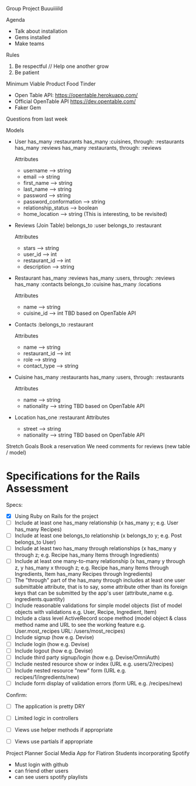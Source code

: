 Group Project Buuuiiiild

Agenda
  - Talk about installation
  - Gems installed
  - Make teams
  

Rules
1. Be respectful // Help one another grow
2. Be patient


Minimum Viable Product
Food Tinder
  - Open Table API: https://opentable.herokuapp.com/
  - Official OpenTable API https://dev.opentable.com/
  - Faker Gem

Questions from last week


  Models
  - User
    has_many :restaurants
    has_many :cuisines, through: :restaurants
    has_many :reviews
    has_many :restaurants, through: :reviews

    Attributes
    - username                 --> string
    - email                    --> string
    - first_name               --> string
    - last_name                --> string
    - password                 --> string
    - password_conformation    --> string
    - relationship_status      --> boolean
    - home_location            --> string (This is interesting, to be revisited)
    
  - Reviews (Join Table)
    belongs_to :user
    belongs_to :restaurant

    Attributes
    - stars          --> string
    - user_id        --> int
    - restaurant_id  --> int
    - description    --> string

  - Restaurant
    has_many :reviews
    has_many :users, through: :reviews
    has_many :contacts
    belongs_to :cuisine
    has_many :locations

    Attributes
    - name          --> string
    - cuisine_id    --> int
    TBD based on OpenTable API


  - Contacts
    :belongs_to :restaurant

    Attributes
    - name              --> string
    - restaurant_id     --> int
    - role              --> string
    - contact_type      --> string

  - Cuisine
    has_many :restaurants
    has_many :users, through: :restaurants

    Attributes
      - name              --> string
      - nationality       --> string
      TBD based on OpenTable API

  - Location
    has_one :restaurant
    Attributes
      - street              --> string
      - nationality       --> string
      TBD based on OpenTable API

Stretch Goals
Book a reservation
We need comments for reviews (new table / model)



# Specifications for the Rails Assessment

Specs:
- [x] Using Ruby on Rails for the project
- [ ] Include at least one has_many relationship (x has_many y; e.g. User has_many Recipes) 
- [ ] Include at least one belongs_to relationship (x belongs_to y; e.g. Post belongs_to User)
- [ ] Include at least two has_many through relationships (x has_many y through z; e.g. Recipe has_many Items through Ingredients)
- [ ] Include at least one many-to-many relationship (x has_many y through z, y has_many x through z; e.g. Recipe has_many Items through Ingredients, Item has_many Recipes through Ingredients)
- [ ] The "through" part of the has_many through includes at least one user submittable attribute, that is to say, some attribute other than its foreign keys that can be submitted by the app's user (attribute_name e.g. ingredients.quantity)
- [ ] Include reasonable validations for simple model objects (list of model objects with validations e.g. User, Recipe, Ingredient, Item)
- [ ] Include a class level ActiveRecord scope method (model object & class method name and URL to see the working feature e.g. User.most_recipes URL: /users/most_recipes)
- [ ] Include signup (how e.g. Devise)
- [ ] Include login (how e.g. Devise)
- [ ] Include logout (how e.g. Devise)
- [ ] Include third party signup/login (how e.g. Devise/OmniAuth)
- [ ] Include nested resource show or index (URL e.g. users/2/recipes)
- [ ] Include nested resource "new" form (URL e.g. recipes/1/ingredients/new)
- [ ] Include form display of validation errors (form URL e.g. /recipes/new)

Confirm:
- [ ] The application is pretty DRY
- [ ] Limited logic in controllers
- [ ] Views use helper methods if appropriate
- [ ] Views use partials if appropriate


Project Planner
Social Media App for Flatiron Students incorporating Spotify
 - Must login with github
 - can friend other users
 - can see users spotify playlists